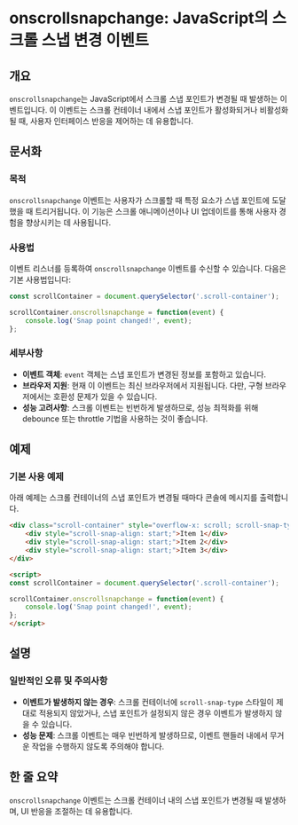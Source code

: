 <!--
Meta Description: # onscrollsnapchange: JavaScript의 스크롤 스냅 변경 이벤트 ## 개요 `onscrollsnapchange`는 JavaScript에서 스크롤 스냅 포인트가 변경될 때 발생하는 이벤트입니다. 이 이벤트는 스크롤 컨테이너 내에서 스냅 포인트가 활성...
Meta Keywords: 스크롤, scroll, div, onscrollsnapchange, snap
-->

# onscrollsnapchange: JavaScript의 스크롤 스냅 변경 이벤트

## 개요
`onscrollsnapchange`는 JavaScript에서 스크롤 스냅 포인트가 변경될 때 발생하는 이벤트입니다. 이 이벤트는 스크롤 컨테이너 내에서 스냅 포인트가 활성화되거나 비활성화될 때, 사용자 인터페이스 반응을 제어하는 데 유용합니다.

## 문서화
### 목적
`onscrollsnapchange` 이벤트는 사용자가 스크롤할 때 특정 요소가 스냅 포인트에 도달했을 때 트리거됩니다. 이 기능은 스크롤 애니메이션이나 UI 업데이트를 통해 사용자 경험을 향상시키는 데 사용됩니다.

### 사용법
이벤트 리스너를 등록하여 `onscrollsnapchange` 이벤트를 수신할 수 있습니다. 다음은 기본 사용법입니다:

```javascript
const scrollContainer = document.querySelector('.scroll-container');

scrollContainer.onscrollsnapchange = function(event) {
    console.log('Snap point changed!', event);
};
```

### 세부사항
- **이벤트 객체**: `event` 객체는 스냅 포인트가 변경된 정보를 포함하고 있습니다.
- **브라우저 지원**: 현재 이 이벤트는 최신 브라우저에서 지원됩니다. 다만, 구형 브라우저에서는 호환성 문제가 있을 수 있습니다.
- **성능 고려사항**: 스크롤 이벤트는 빈번하게 발생하므로, 성능 최적화를 위해 debounce 또는 throttle 기법을 사용하는 것이 좋습니다.

## 예제
### 기본 사용 예제
아래 예제는 스크롤 컨테이너의 스냅 포인트가 변경될 때마다 콘솔에 메시지를 출력합니다.

```html
<div class="scroll-container" style="overflow-x: scroll; scroll-snap-type: x mandatory;">
    <div style="scroll-snap-align: start;">Item 1</div>
    <div style="scroll-snap-align: start;">Item 2</div>
    <div style="scroll-snap-align: start;">Item 3</div>
</div>

<script>
const scrollContainer = document.querySelector('.scroll-container');

scrollContainer.onscrollsnapchange = function(event) {
    console.log('Snap point changed!', event);
};
</script>
```

## 설명
### 일반적인 오류 및 주의사항
- **이벤트가 발생하지 않는 경우**: 스크롤 컨테이너에 `scroll-snap-type` 스타일이 제대로 적용되지 않았거나, 스냅 포인트가 설정되지 않은 경우 이벤트가 발생하지 않을 수 있습니다.
- **성능 문제**: 스크롤 이벤트는 매우 빈번하게 발생하므로, 이벤트 핸들러 내에서 무거운 작업을 수행하지 않도록 주의해야 합니다.

## 한 줄 요약
`onscrollsnapchange` 이벤트는 스크롤 컨테이너 내의 스냅 포인트가 변경될 때 발생하며, UI 반응을 조절하는 데 유용합니다.